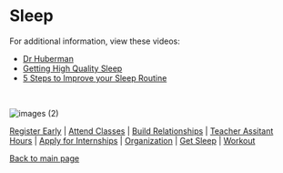 # Sleep



For additional information, view these videos:
- [Dr Huberman](https://www.youtube.com/shorts/aPWjEMRwBcg)
- [Getting High Quality Sleep](https://www.youtube.com/watch?v=jXwTctzqr-Q)
- [5 Steps to Improve your Sleep Routine](https://www.youtube.com/watch?v=YAfR-OZ2w3U)
<br/>

![images (2)](https://github.com/wardenevanMU/IT1600MarkdownFinal/assets/98150291/e23666ea-399d-48e9-80ba-a4dadbe0e491)



[Register Early](https://github.com/wardenevanMU/IT1600MarkdownFinal/blob/Master/Register.md) | 
[Attend Classes](https://github.com/wardenevanMU/IT1600MarkdownFinal/blob/Master/AttendClasses.md) | 
[Build Relationships](https://github.com/wardenevanMU/IT1600MarkdownFinal/blob/Master/BuildRelationships.md) |
[Teacher Assitant Hours](https://github.com/wardenevanMU/IT1600MarkdownFinal/blob/Master/TAHours.md) |
[Apply for Internships](https://github.com/wardenevanMU/IT1600MarkdownFinal/blob/Master/Internships.md) | 
[Organization](https://github.com/wardenevanMU/IT1600MarkdownFinal/blob/Master/Organization.md) | 
[Get Sleep](https://github.com/wardenevanMU/IT1600MarkdownFinal/blob/Master/Sleep.md) | 
[Workout](https://github.com/wardenevanMU/IT1600MarkdownFinal/blob/Master/Workout.md)
<br/> 

[Back to main page](https://github.com/wardenevanMU/IT1600MarkdownFinal/blob/Master/README.md)
